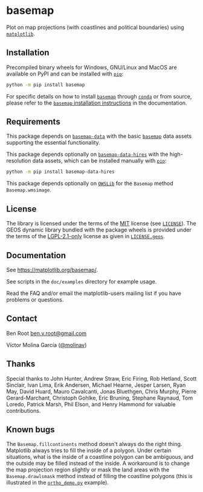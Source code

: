 # basemap

Plot on map projections (with coastlines and political boundaries) using
[`matplotlib`].

## Installation

Precompiled binary wheels for Windows, GNU/Linux and MacOS are available
on PyPI and can be installed with [`pip`]:
```sh
python -m pip install basemap
```

For specific details on how to install [`basemap`] through [`conda`] or
from source, please refer to the [`basemap` installation instructions]
in the documentation.

## Requirements

This package depends on [`basemap-data`] with the basic [`basemap`]
data assets supporting the essential functionality.

This package depends optionally on [`basemap-data-hires`] with
the high-resolution data assets, which can be installed manually
with [`pip`]:
```sh
python -m pip install basemap-data-hires
```

This package depends optionally on [`OWSLib`] for the `Basemap` method
`Basemap.wmsimage`.

## License

The library is licensed under the terms of the [MIT] license (see
[`LICENSE`]). The GEOS dynamic library bundled with the package wheels
is provided under the terms of the [LGPL-2.1-only] license as given in
[`LICENSE.geos`].

## Documentation

See https://matplotlib.org/basemap/.

See scripts in the `doc/examples` directory for example usage.

Read the FAQ and/or email the matplotlib-users mailing list if you have
problems or questions.

## Contact

Ben Root <ben.v.root@gmail.com>

Víctor Molina García ([@molinav](https://github.com/molinav))

## Thanks

Special thanks to John Hunter, Andrew Straw, Eric Firing, Rob Hetland,
Scott Sinclair, Ivan Lima, Erik Andersen, Michael Hearne, Jesper Larsen,
Ryan May, David Huard, Mauro Cavalcanti, Jonas Bluethgen, Chris Murphy,
Pierre Gerard-Marchant, Christoph Gohlke, Eric Bruning, Stephane
Raynaud, Tom Loredo, Patrick Marsh, Phil Elson, and Henry Hammond for
valuable contributions.

## Known bugs

The `Basemap.fillcontinents` method doesn't always do the right thing.
Matplotlib always tries to fill the inside of a polygon. Under certain
situations, what is the inside of a coastline polygon can be ambiguous,
and the outside may be filled instead of the inside. A workaround is to
change the map projection region slightly or mask the land areas with
the `Basemap.drawlsmask` method instead of filling the coastline
polygons (this is illustrated in the [`ortho_demo.py`] example).


[`pip`]:
https://pip.pypa.io/
[`conda`]:
https://github.com/conda/conda

[`matplotlib`]:
https://matplotlib.org/
[`basemap`]:
https://matplotlib.org/basemap/
[`basemap-data`]:
https://pypi.org/project/basemap-data
[`basemap-data-hires`]:
https://pypi.org/project/basemap-data-hires
[`OWSLib`]:
https://pypi.org/project/OWSLib

[`basemap` installation instructions]:
https://matplotlib.org/basemap/stable/users/installation.html
[`ortho_demo.py`]:
https://github.com/matplotlib/basemap/blob/v2.0.0/doc/examples/ortho_demo.py

[MIT]:
https://spdx.org/licenses/MIT.html
[LGPL-2.1-only]:
https://spdx.org/licenses/LGPL-2.1-only.html

[`LICENSE`]:
https://github.com/matplotlib/basemap/blob/v2.0.0/LICENSE
[`LICENSE.geos`]:
https://github.com/matplotlib/basemap/blob/v2.0.0/LICENSE.geos
